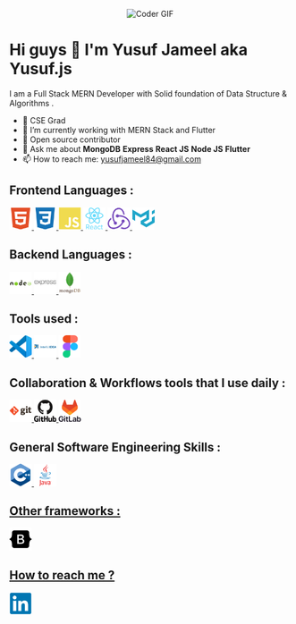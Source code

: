 <p align="center">

  <img src="https://media.giphy.com/media/SWoSkN6DxTszqIKEqv/giphy.gif" alt="Coder GIF" width="500" height="400">
  
</p>

# Hi guys 👋  I'm Yusuf Jameel aka Yusuf.js

I am a Full Stack MERN Developer with Solid foundation of Data Structure & Algorithms .





- 🔭 CSE Grad 
- 🌱 I’m currently working with MERN Stack and Flutter 
- 👯 Open source contributor
- 💬 Ask me about **MongoDB** **Express** **React JS** **Node JS** **Flutter**
- 📫 How to reach me: yusufjameel84@gmail.com


<h2 align="left">Frontend Languages :</h2>
<a href="https://developer.mozilla.org/en-US/docs/Web/HTML" target="_blank"> <img src="https://github.com/devicons/devicon/blob/master/icons/html5/html5-plain.svg" alt="HTML5" width="40" height="40"/> </a>
 <a href="https://www.w3schools.com/css/" target="_blank"> <img src="https://github.com/devicons/devicon/blob/master/icons/css3/css3-plain.svg" alt="css3" width="40" height="40"/> </a>
 <a href="https://developer.mozilla.org/en-US/docs/Web/JavaScript" target="_blank"> <img src="https://github.com/devicons/devicon/blob/master/icons/javascript/javascript-plain.svg" alt="javascript" width="40" height="40"/> </a> 
  <a href="https://reactjs.org/" target="_blank"> <img src="https://github.com/devicons/devicon/blob/master/icons/react/react-original-wordmark.svg" alt="react" width="40" height="40"/> </a> 
  <a href="https://redux.js.org" target="_blank"> <img src="https://github.com/devicons/devicon/blob/master/icons/redux/redux-original.svg" alt="redux" width="40" height="40"/> </a> 
  <a href="https://material-ui.com/" target="_blank"> <img src="https://github.com/devicons/devicon/blob/master/icons/materialui/materialui-plain.svg" alt="materialUI" width="40" height="40"/> </a> 
  
  <h2 align="left">Backend Languages :</h2>
  <a href="https://nodejs.org" target="_blank"> <img src="https://github.com/devicons/devicon/blob/master/icons/nodejs/nodejs-original-wordmark.svg" alt="nodejs" width="40" height="40"/> </a> 
  <a href="http://expressjs.com/" target="_blank"> <img src="https://github.com/devicons/devicon/blob/master/icons/express/express-original-wordmark.svg" alt="Express" width="40" height="40"/> </a> 
   <a href="https://www.mongodb.com/" target="_blank"> <img src="https://github.com/devicons/devicon/blob/master/icons/mongodb/mongodb-original-wordmark.svg" alt="mongodb" width="40" height="40"/> </a> 
  
  <h2 align="left">Tools used :</h2>
  <a href="https://code.visualstudio.com/download" target="_blank"> <img src="https://github.com/devicons/devicon/blob/master/icons/vscode/vscode-original.svg" alt="vscode" width="40" height="40"/> </a> 
  <a href="https://www.jetbrains.com/idea/" target="_blank"> <img src="https://github.com/devicons/devicon/blob/master/icons/intellij/intellij-original-wordmark.svg" alt="intellij" width="40" height="40"/> </a> 
  <a href="https://www.figma.com/" target="_blank"> <img src="https://github.com/devicons/devicon/blob/master/icons/figma/figma-original.svg" alt="figma" width="40" height="40"/> </a> 
  
  <h2 align="left">Collaboration & Workflows tools that I use daily :</h2>
  <a href="https://git-scm.com/" target="_blank"> <img src="https://github.com/devicons/devicon/blob/master/icons/git/git-original-wordmark.svg" alt="git" width="40" height="40"/> </a> 
  <a href="https://github.com/" target="_blank"> <img src="https://github.com/devicons/devicon/blob/master/icons/github/github-original-wordmark.svg" alt="github" width="40" height="40"/> </a> 
  <a href="https://about.gitlab.com/" target="_blank"> <img src="https://github.com/devicons/devicon/blob/master/icons/gitlab/gitlab-original-wordmark.svg" alt="gitlab" width="40" height="40"/> </a> 
  
  <h2 align="left">General Software Engineering Skills :</h2>
  <a href="https://www.w3schools.com/css/" target="_blank"> <img src="https://github.com/devicons/devicon/blob/master/icons/cplusplus/cplusplus-original.svg" alt="C++" width="40" height="40"/> 
   <a href="https://www.java.com/en/" target="_blank"> <img src="https://github.com/devicons/devicon/blob/master/icons/java/java-original-wordmark.svg" alt="Java" width="40" height="40"/> 
     
  <h2 align="left">Other frameworks :</h2>                                     
<a href="https://getbootstrap.com" target="_blank"> <img src="https://github.com/devicons/devicon/blob/master/icons/bootstrap/bootstrap-plain.svg" alt="bootstrap" width="40" height="40"/> 
  
  <h2 align="left">How to reach me ?</h2>  
  <a href="https://www.linkedin.com/in/yusuf-jameel-291b39147/" target="_blank"> <img src="https://github.com/devicons/devicon/blob/master/icons/linkedin/linkedin-original.svg" alt="Linkedin" width="40" height="40"/> 
</p>

